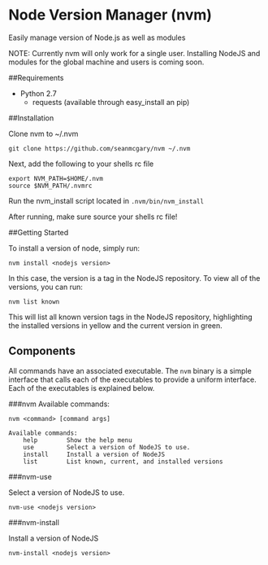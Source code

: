 # Node Version Manager (nvm)

Easily manage version of Node.js as well as modules

NOTE: Currently nvm will only work for a single user. Installing NodeJS and modules for the global machine and users is coming soon.

##Requirements

- Python 2.7
	- requests (available through easy_install an pip)

##Installation

Clone nvm to ~/.nvm

```git clone https://github.com/seanmcgary/nvm ~/.nvm```

Next, add the following to your shells rc file

```
export NVM_PATH=$HOME/.nvm
source $NVM_PATH/.nvmrc
```

Run the nvm_install script located in ```.nvm/bin/nvm_install```

After running, make sure source your shells rc file!

##Getting Started

To install a version of node, simply run:

```nvm install <nodejs version>```

In this case, the version is a tag in the NodeJS repository. To view all of the versions, you can run:

```nvm list known```

This will list all known version tags in the NodeJS repository, highlighting the installed versions in yellow and the current version in green.


## Components

All commands have an associated executable. The ```nvm``` binary is a simple interface that calls each of the executables to provide a uniform interface. Each of the executables is explained below.

###nvm
Available commands:

```
nvm <command> [command args]

Available commands:
	help		Show the help menu
	use			Select a version of NodeJS to use.
	install		Install a version of NodeJS
	list		List known, current, and installed versions
```

###nvm-use

Select a version of NodeJS to use.

```
nvm-use <nodejs version>
```

###nvm-install

Install a version of NodeJS

```
nvm-install <nodejs version>
```
